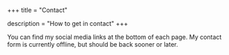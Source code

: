 +++
title = "Contact"

description = "How to get in contact"
+++

You can find my social media links at the bottom of each page. My contact 
form is currently offline, but should be back sooner or later.
